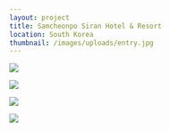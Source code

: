 ```yaml
---
layout: project
title: Samcheonpo Siran Hotel & Resort
location: South Korea
thumbnail: /images/uploads/entry.jpg
---
```

![](/images/uploads/enscape_2021-10-14-09-59-38.jpg)

![](/images/uploads/add.jpg)

![](/images/uploads/rooftop.jpg)

![](/images/uploads/2021.10.20_king-guestroom.png)